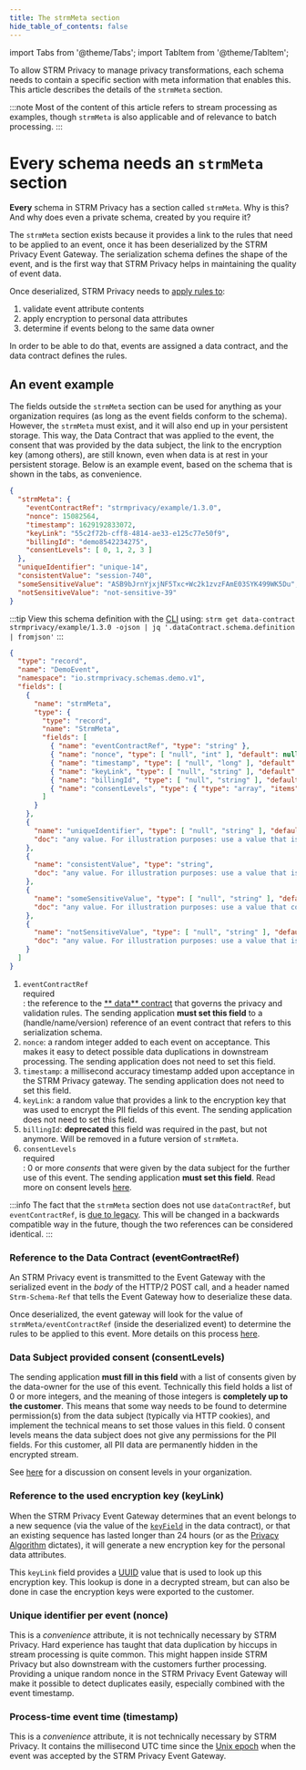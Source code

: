 ```yaml
---
title: The strmMeta section
hide_table_of_contents: false
---
```


import Tabs from '@theme/Tabs';
import TabItem from '@theme/TabItem';

To allow STRM Privacy to manage privacy transformations, each schema needs to contain a specific section with meta
information that enables this. This article describes the details of the `strmMeta` section.

:::note
Most of the content of this article refers to stream processing as examples, though `strmMeta` is also applicable
and of relevance to batch processing.
:::

# Every schema needs an `strmMeta` section

**Every** schema in STRM Privacy has a section called `strmMeta`. Why
is this? And why does even a private schema, created by you require it?

The `strmMeta` section exists because it provides a link to the rules that need to
be applied to an event, once it has been deserialized by the STRM
Privacy Event Gateway. The serialization schema defines the shape of the
event, and is the first way that STRM Privacy helps in maintaining the
quality of event data.

Once deserialized, STRM Privacy needs to [apply rules to](docs/02-concepts/01-data-processing/01-pii-field-encryption.md):

1. validate event attribute contents
2. apply encryption to personal data attributes
3. determine if events belong to the same data owner

In order to be able to do that, events are assigned a data contract,
and the data contract defines the rules.

## An event example

The fields outside the `strmMeta` section can be used for anything as your organization
requires (as long as the event fields conform to the schema). However, the `strmMeta` must
exist, and it will also end up in your persistent storage. This way, the Data Contract that
was applied to the event, the consent that was provided by the data subject, the link to the
encryption key (among others), are still known, even when data is at rest in your persistent storage.
Below is an example event, based on the schema that is shown in the tabs, as convenience.

<Tabs>
<TabItem value="event" label="Single Event Example">

```json showLineNumbers
{
  "strmMeta": {
    "eventContractRef": "strmprivacy/example/1.3.0",
    "nonce": 15082564,
    "timestamp": 1629192833072,
    "keyLink": "55c2f72b-cff8-4814-ae33-e125c77e50f9",
    "billingId": "demo8542234275",
    "consentLevels": [ 0, 1, 2, 3 ]
  },
  "uniqueIdentifier": "unique-14",
  "consistentValue": "session-740",
  "someSensitiveValue": "ASB9bJrnYjxjNF5Txc+Wc2k1zvzFAmE03SYK499WK5Du",
  "notSensitiveValue": "not-sensitive-39"
}
```

</TabItem>

<TabItem value="schema" label="Schema Definition">

:::tip
View this schema definition with the [CLI](https://github.com/strmprivacy/cli)
using: `strm get data-contract strmprivacy/example/1.3.0 -ojson | jq '.dataContract.schema.definition | fromjson'`
:::

```json showLineNumbers
{
  "type": "record",
  "name": "DemoEvent",
  "namespace": "io.strmprivacy.schemas.demo.v1",
  "fields": [
    {
      "name": "strmMeta",
      "type": {
        "type": "record",
        "name": "StrmMeta",
        "fields": [
          { "name": "eventContractRef", "type": "string" },
          { "name": "nonce", "type": [ "null", "int" ], "default": null },
          { "name": "timestamp", "type": [ "null", "long" ], "default": null },
          { "name": "keyLink", "type": [ "null", "string" ], "default": null },
          { "name": "billingId", "type": [ "null", "string" ], "default": null },
          { "name": "consentLevels", "type": { "type": "array", "items": "int" } }
        ]
      }
    },
    { 
      "name": "uniqueIdentifier", "type": [ "null", "string" ], "default": null,
      "doc": "any value. For illustration purposes: use a value that is consistent over time like a customer or device ID."
    },
    {
      "name": "consistentValue", "type": "string",
      "doc": "any value. For illustration purposes: use a value that is consistent over a limited period like a session."
    },
    {
      "name": "someSensitiveValue", "type": [ "null", "string" ], "default": null,
      "doc": "any value. For illustration purposes: use a value that could identify a user over time based on behavior, like browsing behavior (e.g. urls)."
    },
    {
      "name": "notSensitiveValue", "type": [ "null", "string" ], "default": null,
      "doc": "any value. For illustration purposes: use a value that is not sensitive at all, like the rank of an item in a set."
    }
  ]
}
```

</TabItem>
</Tabs>

1. `eventContractRef` <div class="chip"> <div class="chip-content">required</div> </div>: the reference to the [<u>**
   data**</u> contract](docs/02-concepts/02-data-contracts/index.md) that
   governs the privacy and validation rules. The sending application **must
   set this field** to a (handle/name/version) reference of an event
   contract that refers to this serialization schema.
2. `nonce`: a random integer added to each event on acceptance. This makes it easy
   to detect possible data duplications in downstream processing. The
   sending application does not need to set this field.
3. `timestamp`: a millisecond accuracy timestamp added upon acceptance in the STRM
   Privacy gateway. The sending application does not need to set this
   field.
4. `keyLink`: a random value that provides a link to the encryption key that was used
   to encrypt the PII fields of this event. The sending application does
   not need to set this field.
5. `billingId`: **deprecated** this field was required in the past, but not anymore. Will be removed in a future version
   of `strmMeta`.
6. `consentLevels` <div class="chip"> <div class="chip-content">required</div> </div>: 0 or more *consents* that were
   given by the data subject for the further
   use of this event. The sending application **must set this field**. Read more on consent
   levels [here](docs/01-overview/04-organization.md#consent-levels).

:::info
The fact that the `strmMeta` section does not use `dataContractRef`, but `eventContractRef`,
is [due to legacy](docs/02-concepts/01-data-processing/01-pii-field-encryption.md#data-contract).
This will be changed in a backwards compatible way in the future, though the two references can be considered identical.
:::

### Reference to the Data Contract (<strike>eventContractRef</strike>)

An STRM Privacy event is transmitted to the Event Gateway with the
serialized event in the *body* of the HTTP/2 POST call, and a header
named `Strm-Schema-Ref` that tells the Event Gateway how to deserialize these
data.

Once deserialized, the event gateway will look for the value of
`strmMeta/eventContractRef` (inside the deserialized event) to determine
the rules to be applied to this event. More details on this
process [here](docs/02-concepts/01-data-processing/01-pii-field-encryption.md#algorithm).

### Data Subject provided consent (consentLevels)

The sending application **must fill in this field** with a list of
consents given by the data-owner for the use of this event. Technically
this field holds a list of 0 or more integers, and the meaning of those
integers is **completely up to the customer**. This means that some
way needs to be found to determine permission(s) from the
data subject (typically via HTTP cookies), and implement the
technical means to set those values in
this field. 0 consent levels means the data subject does not give any
permissions for the PII fields. For this customer, all PII data are
permanently hidden in the encrypted stream.

See [here](docs/01-overview/04-organization.md#consent-levels) for a discussion on
consent levels in your organization.

### Reference to the used encryption key (keyLink)

When the STRM Privacy Event Gateway determines that an event belongs to
a new sequence (via the value of the [`keyField`](docs/02-concepts/02-data-contracts/index.md#contracts)
in the data contract), or that an existing sequence has lasted longer than 24 hours (or as the
[Privacy Algorithm](docs/02-concepts/01-data-processing/01-pii-field-encryption.md#algorithm) dictates), it will
generate a new encryption key for the personal data attributes.

This `keyLink` field provides a [UUID](https://en.wikipedia.org/wiki/Universally_unique_identifier) value that is used to look up
this encryption key. This lookup is done in a decrypted stream, but
can also be done in case the encryption keys were exported to the
customer.

### Unique identifier per event (nonce)

This is a *convenience* attribute, it is not technically necessary by
STRM Privacy. Hard experience has taught that data duplication by
hiccups in stream processing is quite common. This might happen inside
STRM Privacy but also downstream with the customers further processing.
Providing a unique random nonce in the STRM Privacy Event Gateway will
make it possible to detect duplicates easily, especially combined with
the event timestamp.

### Process-time event time (timestamp)

This is a *convenience* attribute, it is not technically necessary by
STRM Privacy. It contains the millisecond UTC time since the
[Unix epoch](https://en.wikipedia.org/wiki/Unix_time) when the event was accepted by the STRM Privacy Event Gateway.

